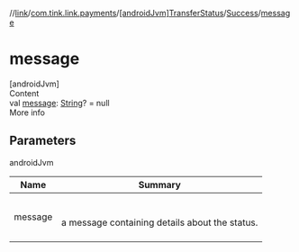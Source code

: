 //[link](../../../index.md)/[com.tink.link.payments](../../index.md)/[[androidJvm]TransferStatus](../index.md)/[Success](index.md)/[message](message.md)



# message  
[androidJvm]  
Content  
val [message](message.md): [String](https://kotlinlang.org/api/latest/jvm/stdlib/kotlin/-string/index.html)? = null  
More info  


## Parameters  
  
androidJvm  
  
|  Name|  Summary| 
|---|---|
| <a name="com.tink.link.payments/TransferStatus.Success/message/#/PointingToDeclaration/"></a>message| <a name="com.tink.link.payments/TransferStatus.Success/message/#/PointingToDeclaration/"></a><br><br>a message containing details about the status.<br><br>
  
  



